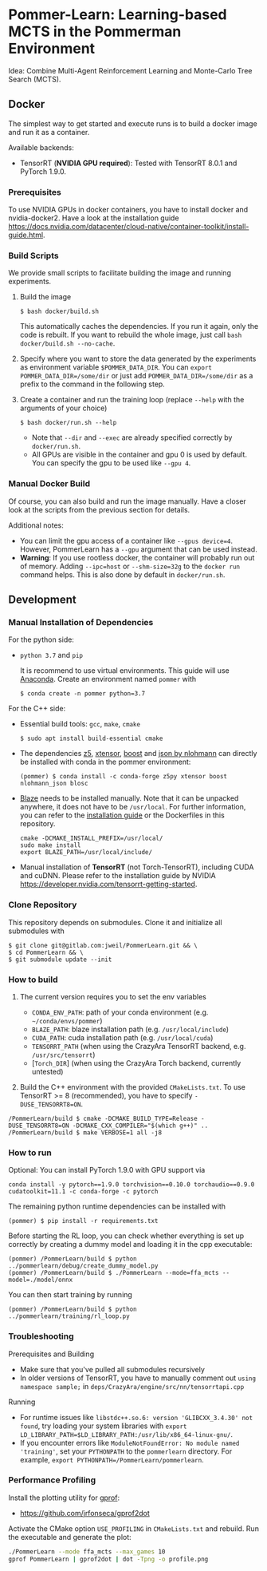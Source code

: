 # Pommer-Learn: Learning-based MCTS in the Pommerman Environment

Idea: Combine Multi-Agent Reinforcement Learning and Monte-Carlo Tree Search (MCTS).

## Docker

The simplest way to get started and execute runs is to build a docker image and run it as a container.

Available backends:
- TensorRT (**NVIDIA GPU required**): Tested with TensorRT 8.0.1 and PyTorch 1.9.0.

### Prerequisites

To use NVIDIA GPUs in docker containers, you have to install docker and nvidia-docker2. Have a look at the installation guide https://docs.nvidia.com/datacenter/cloud-native/container-toolkit/install-guide.html.

### Build Scripts

We provide small scripts to facilitate building the image and running experiments.

1. Build the image
    ```
    $ bash docker/build.sh
    ```
    This automatically caches the dependencies. If you run it again, only the code is rebuilt. If you want to rebuild the whole image, just call `bash docker/build.sh --no-cache`.

1. Specify where you want to store the data generated by the experiments as environment variable `$POMMER_DATA_DIR`. You can `export POMMER_DATA_DIR=/some/dir` or just add `POMMER_DATA_DIR=/some/dir` as a prefix to the command in the following step.

3. Create a container and run the training loop (replace `--help` with the arguments of your choice)
    ```
    $ bash docker/run.sh --help
    ```
    * Note that `--dir` and `--exec` are already specified correctly by `docker/run.sh`.
    * All GPUs are visible in the container and gpu 0 is used by default. You can specify the gpu to be used like `--gpu 4`.

### Manual Docker Build

Of course, you can also build and run the image manually. Have a closer look at the scripts from the previous section for details.

Additional notes:
* You can limit the gpu access of a container like `--gpus device=4`. However, PommerLearn has a `--gpu` argument that can be used instead.
* **Warning**: If you use rootless docker, the container will probably run out of memory. 
    Adding `--ipc=host` or `--shm-size=32g` to the `docker run` command helps.
    This is also done by default in `docker/run.sh`.

## Development

### Manual Installation of Dependencies

For the python side:

* `python 3.7` and `pip`

    It is recommend to use virtual environments. This guide will use [Anaconda](https://www.anaconda.com/). Create an environment named `pommer` with

    ```
    $ conda create -n pommer python=3.7
    ```

For the C++ side:

* Essential build tools: `gcc`, `make`, `cmake`

    ```
    $ sudo apt install build-essential cmake
    ```

* The dependencies [z5](https://github.com/constantinpape/z5), [xtensor](https://github.com/xtensor-stack/xtensor), [boost](boost.org) and [json by nlohmann](https://github.com/nlohmann/json/) can directly be installed with conda in the pommer environment:

    ```
    (pommer) $ conda install -c conda-forge z5py xtensor boost nlohmann_json blosc
    ```

* [Blaze](https://bitbucket.org/blaze-lib/blaze/src/master/) needs to be installed manually. Note that it can be unpacked anywhere, it does not have to be `/usr/local`. For further information, you can refer to the [installation guide](https://bitbucket.org/blaze-lib/blaze/wiki/Configuration%20and%20Installation#!manual-installation-on-linuxmacos) or the Dockerfiles in this repository.

    ```
    cmake -DCMAKE_INSTALL_PREFIX=/usr/local/
    sudo make install
    export BLAZE_PATH=/usr/local/include/
    ```
* Manual installation of **TensorRT** (not Torch-TensorRT), including CUDA and cuDNN. Please refer to the installation guide by NVIDIA https://developer.nvidia.com/tensorrt-getting-started.

### Clone Repository

This repository depends on submodules. Clone it and initialize all submodules with

```
$ git clone git@gitlab.com:jweil/PommerLearn.git && \
$ cd PommerLearn && \
$ git submodule update --init
```

### How to build

1. The current version requires you to set the env variables

    * `CONDA_ENV_PATH`: path of your conda environment (e.g. `~/conda/envs/pommer`)
    * `BLAZE_PATH`: blaze installation path (e.g. `/usr/local/include`)
    * `CUDA_PATH`: cuda installation path (e.g. `/usr/local/cuda`)
    * `TENSORRT_PATH` (when using the CrazyAra TensorRT backend, e.g. `/usr/src/tensorrt`)
    * [`Torch_DIR`] (when using the CrazyAra Torch backend, currently untested)

2. Build the C++ environment with the provided `CMakeLists.txt`. To use TensorRT >= 8 (recommended), you have to specify `-DUSE_TENSORRT8=ON`.

```
/PommerLearn/build $ cmake -DCMAKE_BUILD_TYPE=Release -DUSE_TENSORRT8=ON -DCMAKE_CXX_COMPILER="$(which g++)" ..
/PommerLearn/build $ make VERBOSE=1 all -j8
```

### How to run

Optional: You can install PyTorch 1.9.0 with GPU support via

```
conda install -y pytorch==1.9.0 torchvision==0.10.0 torchaudio==0.9.0 cudatoolkit=11.1 -c conda-forge -c pytorch
```

The remaining python runtime dependencies can be installed with
```
(pommer) $ pip install -r requirements.txt
```

Before starting the RL loop, you can check whether everything is set up correctly by creating a dummy model and loading it in the cpp executable:

```
(pommer) /PommerLearn/build $ python ../pommerlearn/debug/create_dummy_model.py
(pommer) /PommerLearn/build $ ./PommerLearn --mode=ffa_mcts --model=./model/onnx
```

You can then start training by running

```
(pommer) /PommerLearn/build $ python ../pommerlearn/training/rl_loop.py
```

### Troubleshooting

Prerequisites and Building
* Make sure that you've pulled all submodules recursively
* In older versions of TensorRT, you have to manually comment out `using namespace sample;` in `deps/CrazyAra/engine/src/nn/tensorrtapi.cpp`

Running
* For runtime issues like `libstdc++.so.6: version 'GLIBCXX_3.4.30' not found`, try loading your system libraries with `export LD_LIBRARY_PATH=$LD_LIBRARY_PATH:/usr/lib/x86_64-linux-gnu/`.
* If you encounter errors like `ModuleNotFoundError: No module named 'training'`, set your `PYTHONPATH` to the `pommerlearn` directory. For example, `export PYTHONPATH=/PommerLearn/pommerlearn`.

### Performance Profiling

Install the plotting utility for [gprof](https://ftp.gnu.org/old-gnu/Manuals/gprof-2.9.1/html_mono/gprof.html):
* https://github.com/jrfonseca/gprof2dot

Activate the CMake option `USE_PROFILING` in `CMakeLists.txt` and rebuild.
Run the executable and generate the plot:
```bash
./PommerLearn --mode ffa_mcts --max_games 10
gprof PommerLearn | gprof2dot | dot -Tpng -o profile.png
```
